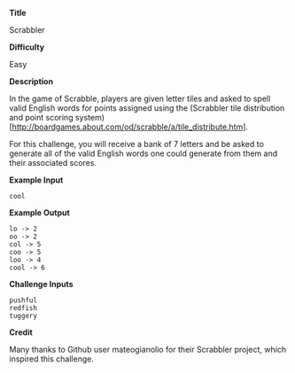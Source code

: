 **Title**

Scrabbler

**Difficulty**

Easy

**Description**

In the game of Scrabble, players are given letter tiles and asked to spell valid English words for points assigned using the (Scrabbler tile distribution and point scoring system)[http://boardgames.about.com/od/scrabble/a/tile_distribute.htm]. 

For this challenge, you will receive a bank of 7 letters and be asked to generate all of the valid English words one could generate from them and their associated scores. 

**Example Input**

	cool

**Example Output**

	lo -> 2
	oo -> 2
	col -> 5
	coo -> 5
	loo -> 4
	cool -> 6

**Challenge Inputs**

	pushful
	redfish
	tuggery

**Credit**

Many thanks to Github user mateogianolio for their Scrabbler project, which inspired this challenge. 

